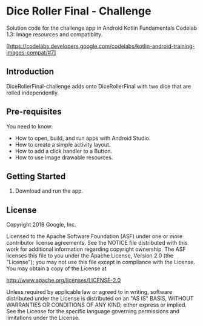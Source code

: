Dice Roller Final - Challenge
=============================

Solution code for the challenge app in Android Kotlin Fundamentals Codelab 1.3:
Image resources and compatiblity.

[https://codelabs.developers.google.com/codelabs/kotlin-android-training-images-compat/#7]

Introduction
------------

DiceRollerFinal-challenge adds onto DiceRollerFinal with two dice that are rolled
independently.


Pre-requisites
--------------

You need to know:
- How to open, build, and run apps with Android Studio.
- How to create a simple activity layout.
- How to add a click handler to a Button.
- How to use image drawable resources.


Getting Started
---------------

1. Download and run the app.

License
-------

Copyright 2018 Google, Inc.

Licensed to the Apache Software Foundation (ASF) under one or more contributor
license agreements.  See the NOTICE file distributed with this work for
additional information regarding copyright ownership.  The ASF licenses this
file to you under the Apache License, Version 2.0 (the "License"); you may not
use this file except in compliance with the License.  You may obtain a copy of
the License at

  http://www.apache.org/licenses/LICENSE-2.0

Unless required by applicable law or agreed to in writing, software
distributed under the License is distributed on an "AS IS" BASIS, WITHOUT
WARRANTIES OR CONDITIONS OF ANY KIND, either express or implied.  See the
License for the specific language governing permissions and limitations under
the License.